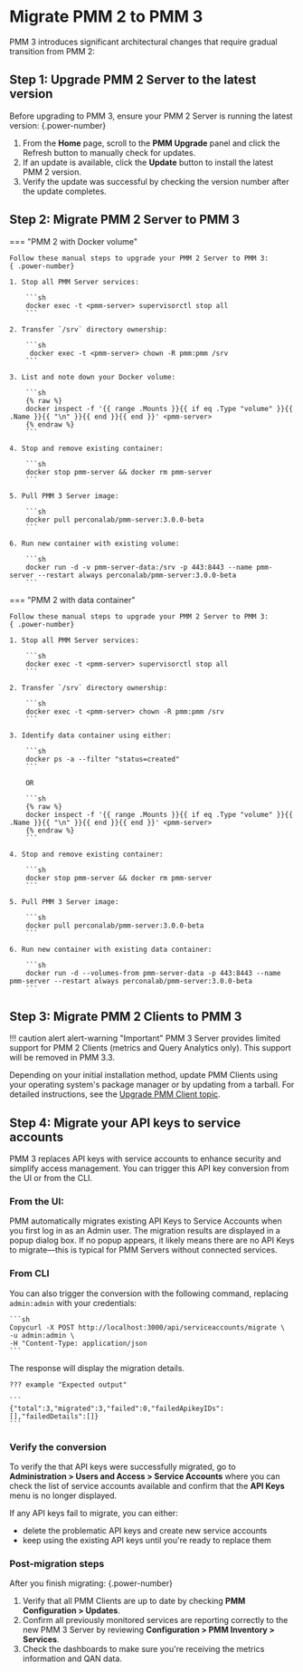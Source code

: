 # Migrate PMM 2 to PMM 3

PMM 3 introduces significant architectural changes that require gradual transition from PMM 2:

## Step 1: Upgrade PMM 2 Server to the latest version

Before upgrading to PMM 3, ensure your PMM 2 Server is running the latest version:
{.power-number}

1. From the **Home** page, scroll to the **PMM Upgrade** panel and click the Refresh button to manually check for updates.
2. If an update is available, click the **Update** button to install the latest PMM 2 version.
3. Verify the update was successful by checking the version number after the update completes.

## Step 2: Migrate PMM 2 Server to PMM 3

=== "PMM 2 with Docker volume"

    Follow these manual steps to upgrade your PMM 2 Server to PMM 3:
    { .power-number}

    1. Stop all PMM Server services:

        ```sh
        docker exec -t <pmm-server> supervisorctl stop all
        ```

    2. Transfer `/srv` directory ownership:

        ```sh
         docker exec -t <pmm-server> chown -R pmm:pmm /srv
        ```

    3. List and note down your Docker volume:
   
        ```sh
        {% raw %}
        docker inspect -f '{{ range .Mounts }}{{ if eq .Type "volume" }}{{ .Name }}{{ "\n" }}{{ end }}{{ end }}' <pmm-server>
        {% endraw %}
        ```

    4. Stop and remove existing container:

        ```sh
        docker stop pmm-server && docker rm pmm-server
        ```

    5. Pull PMM 3 Server image:

        ```sh
        docker pull perconalab/pmm-server:3.0.0-beta
        ```

    6. Run new container with existing volume:
   
        ```sh
        docker run -d -v pmm-server-data:/srv -p 443:8443 --name pmm-server --restart always perconalab/pmm-server:3.0.0-beta
        ```

=== "PMM 2 with data container"

    Follow these manual steps to upgrade your PMM 2 Server to PMM 3:
    { .power-number}

    1. Stop all PMM Server services:

        ```sh
        docker exec -t <pmm-server> supervisorctl stop all
        ```

    2. Transfer `/srv` directory ownership:

        ```sh
        docker exec -t <pmm-server> chown -R pmm:pmm /srv
        ```

    3. Identify data container using either:
   
        ```sh
        docker ps -a --filter "status=created"
        ```
       
        OR

        ```sh
        {% raw %}
        docker inspect -f '{{ range .Mounts }}{{ if eq .Type "volume" }}{{ .Name }}{{ "\n" }}{{ end }}{{ end }}' <pmm-server>
        {% endraw %}
        ```
        
    4. Stop and remove existing container:

        ```sh
        docker stop pmm-server && docker rm pmm-server
        ```

    5. Pull PMM 3 Server image:
   
        ```sh
        docker pull perconalab/pmm-server:3.0.0-beta
        ``` 

    6. Run new container with existing data container:

        ```sh
        docker run -d --volumes-from pmm-server-data -p 443:8443 --name pmm-server --restart always perconalab/pmm-server:3.0.0-beta
        ``` 

## Step 3: Migrate PMM 2 Clients to PMM 3

!!! caution alert alert-warning "Important"
    PMM 3 Server provides limited support for PMM 2 Clients (metrics and Query Analytics only). This support will be removed in PMM 3.3.

Depending on your initial installation method, update PMM Clients using your operating system's package manager or by updating from a tarball.
For detailed instructions, see the [Upgrade PMM Client topic](../pmm-upgrade/upgrade_client.md).

## Step 4: Migrate your API keys to service accounts

PMM 3 replaces API keys with service accounts to enhance security and simplify access management. You can trigger this API key conversion from the UI or from the CLI.
	
### From the UI:
PMM automatically migrates existing API Keys to Service Accounts when you first log in as an Admin user. The migration results are displayed in a popup dialog box. If no popup appears, it likely means there are no API Keys to migrate—this is typical for PMM Servers without connected services.
	
### From CLI
You can also trigger the conversion with the following command, replacing `admin:admin` with your credentials:
	
	```sh
	Copycurl -X POST http://localhost:3000/api/serviceaccounts/migrate \
	-u admin:admin \
	-H "Content-Type: application/json
	```
	
The response will display the migration details.
	  
	??? example "Expected output"
	
	```
	{"total":3,"migrated":3,"failed":0,"failedApikeyIDs":[],"failedDetails":[]}
	```    
	
### Verify the conversion
	
To verify the that API keys were successfully migrated, go to **Administration > Users and Access > Service Accounts** where you can check the list of service accounts available and confirm that the **API Keys** menu is no longer displayed.

If any API keys fail to migrate, you can either: 

- delete the problematic API keys and create new service accounts
- keep using the existing API keys until you're ready to replace them

### Post-migration steps

After you finish migrating:
{.power-number}

1. Verify that all PMM Clients are up to date by checking **PMM Configuration > Updates**.
2. Confirm all previously monitored services are reporting correctly to the new PMM 3 Server by reviewing **Configuration > PMM Inventory > Services**.
3. Check the dashboards to make sure you're receiving the metrics information and QAN data.
